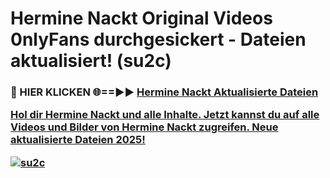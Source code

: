 # Hermine Nackt Original Videos 0nlyFans durchgesickert - Dateien aktualisiert! (su2c)

<h3>🔴 HIER KLICKEN 🌐==►► <a href="https://tinyurl.com/h6vf6nb8" rel="nofollow">Hermine Nackt Aktualisierte Dateien

Hol dir Hermine Nackt und alle Inhalte. Jetzt kannst du auf alle Videos und Bilder von Hermine Nackt zugreifen. Neue aktualisierte Dateien 2025!

[![su2c](https://i.imgur.com/sD4kR3V.gif)](https://tinyurl.com/h6vf6nb8)
